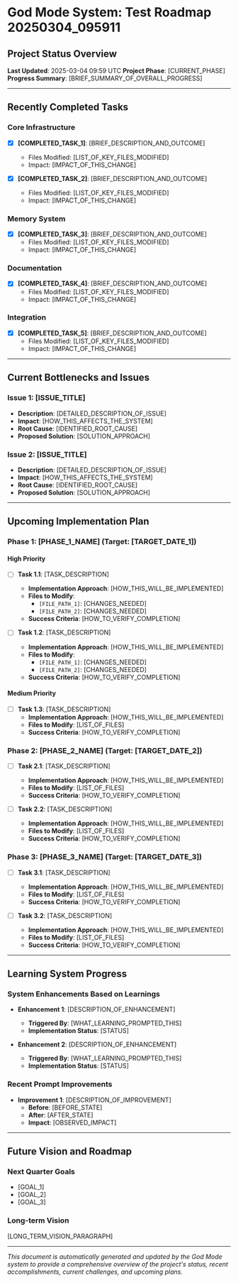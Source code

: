 # God Mode System: Test Roadmap 20250304_095911

## Project Status Overview

**Last Updated**: 2025-03-04 09:59 UTC
**Project Phase**: [CURRENT_PHASE]
**Progress Summary**: [BRIEF_SUMMARY_OF_OVERALL_PROGRESS]

---

## Recently Completed Tasks

### Core Infrastructure
- [x] **[COMPLETED_TASK_1]**: [BRIEF_DESCRIPTION_AND_OUTCOME]
  - Files Modified: [LIST_OF_KEY_FILES_MODIFIED]
  - Impact: [IMPACT_OF_THIS_CHANGE]

- [x] **[COMPLETED_TASK_2]**: [BRIEF_DESCRIPTION_AND_OUTCOME]
  - Files Modified: [LIST_OF_KEY_FILES_MODIFIED]
  - Impact: [IMPACT_OF_THIS_CHANGE]

### Memory System
- [x] **[COMPLETED_TASK_3]**: [BRIEF_DESCRIPTION_AND_OUTCOME]
  - Files Modified: [LIST_OF_KEY_FILES_MODIFIED]
  - Impact: [IMPACT_OF_THIS_CHANGE]

### Documentation
- [x] **[COMPLETED_TASK_4]**: [BRIEF_DESCRIPTION_AND_OUTCOME]
  - Files Modified: [LIST_OF_KEY_FILES_MODIFIED]
  - Impact: [IMPACT_OF_THIS_CHANGE]

### Integration
- [x] **[COMPLETED_TASK_5]**: [BRIEF_DESCRIPTION_AND_OUTCOME]
  - Files Modified: [LIST_OF_KEY_FILES_MODIFIED]
  - Impact: [IMPACT_OF_THIS_CHANGE]

---

## Current Bottlenecks and Issues

### Issue 1: [ISSUE_TITLE]
- **Description**: [DETAILED_DESCRIPTION_OF_ISSUE]
- **Impact**: [HOW_THIS_AFFECTS_THE_SYSTEM]
- **Root Cause**: [IDENTIFIED_ROOT_CAUSE]
- **Proposed Solution**: [SOLUTION_APPROACH]

### Issue 2: [ISSUE_TITLE]
- **Description**: [DETAILED_DESCRIPTION_OF_ISSUE]
- **Impact**: [HOW_THIS_AFFECTS_THE_SYSTEM]
- **Root Cause**: [IDENTIFIED_ROOT_CAUSE]
- **Proposed Solution**: [SOLUTION_APPROACH]

---

## Upcoming Implementation Plan

### Phase 1: [PHASE_1_NAME] (Target: [TARGET_DATE_1])

#### High Priority
- [ ] **Task 1.1**: [TASK_DESCRIPTION]
  - **Implementation Approach**: [HOW_THIS_WILL_BE_IMPLEMENTED]
  - **Files to Modify**: 
    - `[FILE_PATH_1]`: [CHANGES_NEEDED]
    - `[FILE_PATH_2]`: [CHANGES_NEEDED]
  - **Success Criteria**: [HOW_TO_VERIFY_COMPLETION]

- [ ] **Task 1.2**: [TASK_DESCRIPTION]
  - **Implementation Approach**: [HOW_THIS_WILL_BE_IMPLEMENTED]
  - **Files to Modify**: 
    - `[FILE_PATH_1]`: [CHANGES_NEEDED]
    - `[FILE_PATH_2]`: [CHANGES_NEEDED]
  - **Success Criteria**: [HOW_TO_VERIFY_COMPLETION]

#### Medium Priority
- [ ] **Task 1.3**: [TASK_DESCRIPTION]
  - **Implementation Approach**: [HOW_THIS_WILL_BE_IMPLEMENTED]
  - **Files to Modify**: [LIST_OF_FILES]
  - **Success Criteria**: [HOW_TO_VERIFY_COMPLETION]

### Phase 2: [PHASE_2_NAME] (Target: [TARGET_DATE_2])

- [ ] **Task 2.1**: [TASK_DESCRIPTION]
  - **Implementation Approach**: [HOW_THIS_WILL_BE_IMPLEMENTED]
  - **Files to Modify**: [LIST_OF_FILES]
  - **Success Criteria**: [HOW_TO_VERIFY_COMPLETION]

- [ ] **Task 2.2**: [TASK_DESCRIPTION]
  - **Implementation Approach**: [HOW_THIS_WILL_BE_IMPLEMENTED]
  - **Files to Modify**: [LIST_OF_FILES]
  - **Success Criteria**: [HOW_TO_VERIFY_COMPLETION]

### Phase 3: [PHASE_3_NAME] (Target: [TARGET_DATE_3])

- [ ] **Task 3.1**: [TASK_DESCRIPTION]
  - **Implementation Approach**: [HOW_THIS_WILL_BE_IMPLEMENTED]
  - **Files to Modify**: [LIST_OF_FILES]
  - **Success Criteria**: [HOW_TO_VERIFY_COMPLETION]

- [ ] **Task 3.2**: [TASK_DESCRIPTION]
  - **Implementation Approach**: [HOW_THIS_WILL_BE_IMPLEMENTED]
  - **Files to Modify**: [LIST_OF_FILES]
  - **Success Criteria**: [HOW_TO_VERIFY_COMPLETION]

---

## Learning System Progress

### System Enhancements Based on Learnings
- **Enhancement 1**: [DESCRIPTION_OF_ENHANCEMENT]
  - **Triggered By**: [WHAT_LEARNING_PROMPTED_THIS]
  - **Implementation Status**: [STATUS]

- **Enhancement 2**: [DESCRIPTION_OF_ENHANCEMENT]
  - **Triggered By**: [WHAT_LEARNING_PROMPTED_THIS]
  - **Implementation Status**: [STATUS]

### Recent Prompt Improvements
- **Improvement 1**: [DESCRIPTION_OF_IMPROVEMENT]
  - **Before**: [BEFORE_STATE]
  - **After**: [AFTER_STATE]
  - **Impact**: [OBSERVED_IMPACT]

---

## Future Vision and Roadmap

### Next Quarter Goals
- [GOAL_1]
- [GOAL_2]
- [GOAL_3]

### Long-term Vision
[LONG_TERM_VISION_PARAGRAPH]

---

*This document is automatically generated and updated by the God Mode system to provide a comprehensive overview of the project's status, recent accomplishments, current challenges, and upcoming plans.* 
